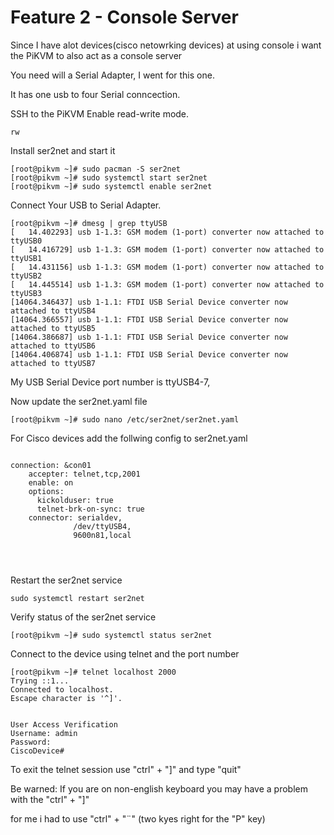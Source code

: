# Feature 2 - Console Server


Since I have alot devices(cisco netowrking devices) at using console i want the PiKVM to also act as a console server


You need will a Serial Adapter, I went for this one. 

It has one usb to four Serial conncection. 

SSH to the PiKVM
Enable read-write mode.

```
rw
```


Install ser2net and start it

```
[root@pikvm ~]# sudo pacman -S ser2net
[root@pikvm ~]# sudo systemctl start ser2net
[root@pikvm ~]# sudo systemctl enable ser2net
```

Connect Your USB to Serial Adapter.

```
[root@pikvm ~]# dmesg | grep ttyUSB
[   14.402293] usb 1-1.3: GSM modem (1-port) converter now attached to ttyUSB0
[   14.416729] usb 1-1.3: GSM modem (1-port) converter now attached to ttyUSB1
[   14.431156] usb 1-1.3: GSM modem (1-port) converter now attached to ttyUSB2
[   14.445514] usb 1-1.3: GSM modem (1-port) converter now attached to ttyUSB3
[14064.346437] usb 1-1.1: FTDI USB Serial Device converter now attached to ttyUSB4
[14064.366557] usb 1-1.1: FTDI USB Serial Device converter now attached to ttyUSB5
[14064.386687] usb 1-1.1: FTDI USB Serial Device converter now attached to ttyUSB6
[14064.406874] usb 1-1.1: FTDI USB Serial Device converter now attached to ttyUSB7

```

My USB Serial Device port number is ttyUSB4-7, 

Now update the ser2net.yaml file

```
[root@pikvm ~]# sudo nano /etc/ser2net/ser2net.yaml
```


For Cisco devices add the follwing config to ser2net.yaml

```

connection: &con01
    accepter: telnet,tcp,2001
    enable: on
    options:
      kickolduser: true
      telnet-brk-on-sync: true
    connector: serialdev,
              /dev/ttyUSB4,
              9600n81,local




```

Restart the ser2net service



```
sudo systemctl restart ser2net
```

Verify status of the ser2net service


```
[root@pikvm ~]# sudo systemctl status ser2net
```

Connect to the device using telnet and the port number


```
[root@pikvm ~]# telnet localhost 2000
Trying ::1...
Connected to localhost.
Escape character is '^]'.


User Access Verification
Username: admin
Password: 
CiscoDevice#
```


    


To exit the telnet session use  "ctrl" + "]" and type "quit"

Be warned: If you are on non-english keyboard you may have a problem with the "ctrl" + "]"

for me i had to use "ctrl" + "¨" (two kyes right for the "P" key)
